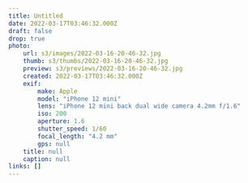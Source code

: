 ```yaml
---
title: Untitled
date: 2022-03-17T03:46:32.000Z
draft: false
drop: true
photo:
    url: s3/images/2022-03-16-20-46-32.jpg
    thumb: s3/thumbs/2022-03-16-20-46-32.jpg
    preview: s3/previews/2022-03-16-20-46-32.jpg
    created: 2022-03-17T03:46:32.000Z
    exif:
        make: Apple
        model: "iPhone 12 mini"
        lens: "iPhone 12 mini back dual wide camera 4.2mm f/1.6"
        iso: 200
        aperture: 1.6
        shutter_speed: 1/60
        focal_length: "4.2 mm"
        gps: null
    title: null
    caption: null
links: []
---
```

